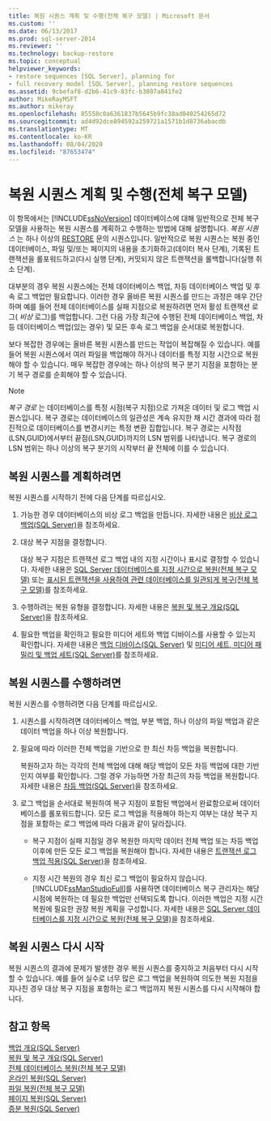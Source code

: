 ```yaml
---
title: 복원 시퀀스 계획 및 수행(전체 복구 모델) | Microsoft 문서
ms.custom: ''
ms.date: 06/13/2017
ms.prod: sql-server-2014
ms.reviewer: ''
ms.technology: backup-restore
ms.topic: conceptual
helpviewer_keywords:
- restore sequences [SQL Server], planning for
- full recovery model [SQL Server], planning restore sequences
ms.assetid: 9cbefaf8-d2b6-41c9-83fc-b3807a841fe2
author: MikeRayMSFT
ms.author: mikeray
ms.openlocfilehash: 85558c0a6361837b5645b9fc38ad040254265d72
ms.sourcegitcommit: ad4d92dce894592a259721a1571b1d8736abacdb
ms.translationtype: MT
ms.contentlocale: ko-KR
ms.lasthandoff: 08/04/2020
ms.locfileid: "87653474"
---
```

# <a name="plan-and-perform-restore-sequences-full-recovery-model"></a>복원 시퀀스 계획 및 수행(전체 복구 모델)
  이 항목에서는 [!INCLUDE[ssNoVersion](../../includes/ssnoversion-md.md)] 데이터베이스에 대해 일반적으로 전체 복구 모델을 사용하는 복원 시퀀스를 계획하고 수행하는 방법에 대해 설명합니다. *복원 시퀀스* 는 하나 이상의 [RESTORE](/sql/t-sql/statements/restore-statements-transact-sql) 문의 시퀀스입니다. 일반적으로 복원 시퀀스는 복원 중인 데이터베이스, 파일 및/또는 페이지의 내용을 초기화하고(데이터 복사 단계), 기록된 트랜잭션을 롤포워드하고(다시 실행 단계), 커밋되지 않은 트랜잭션을 롤백합니다(실행 취소 단계).  
  
 대부분의 경우 복원 시퀀스에는 전체 데이터베이스 백업, 차등 데이터베이스 백업 및 후속 로그 백업만 필요합니다. 이러한 경우 올바른 복원 시퀀스를 만드는 과정은 매우 간단하며 예를 들어 전체 데이터베이스를 실패 지점으로 복원하려면 먼저 활성 트랜잭션 로그( *비상* 로그)를 백업합니다. 그런 다음 가장 최근에 수행된 전체 데이터베이스 백업, 차등 데이터베이스 백업(있는 경우) 및 모든 후속 로그 백업을 순서대로 복원합니다.  
  
 보다 복잡한 경우에는 올바른 복원 시퀀스를 만드는 작업이 복잡해질 수 있습니다. 예를 들어 복원 시퀀스에서 여러 파일을 백업해야 하거나 데이터를 특정 지정 시간으로 복원해야 할 수 있습니다. 매우 복잡한 경우에는 하나 이상의 복구 분기 지점을 포함하는 분기 복구 경로를 순회해야 할 수 있습니다.  
  
> [!NOTE]  
>  *복구 경로* 는 데이터베이스를 특정 시점(복구 지점)으로 가져온 데이터 및 로그 백업 시퀀스입니다. 복구 경로는 데이터베이스의 일관성은 계속 유지한 채 시간 경과에 따라 점진적으로 데이터베이스를 변경시키는 특정 변환 집합입니다. 복구 경로는 시작점(LSN,GUID)에서부터 끝점(LSN,GUID)까지의 LSN 범위를 나타냅니다. 복구 경로의 LSN 범위는 하나 이상의 복구 분기의 시작부터 끝 전체에 이를 수 있습니다.  
  
## <a name="to-plan-a-restore-sequence"></a>복원 시퀀스를 계획하려면  
 복원 시퀀스를 시작하기 전에 다음 단계를 따르십시오.  
  
1.  가능한 경우 데이터베이스의 비상 로그 백업을 만듭니다. 자세한 내용은 [비상 로그 백업&#40;SQL Server&#41;](tail-log-backups-sql-server.md)을 참조하세요.  
  
2.  대상 복구 지점을 결정합니다.  
  
     대상 복구 지점은 트랜잭션 로그 백업 내의 지정 시간이나 표시로 결정할 수 있습니다. 자세한 내용은 [SQL Server 데이터베이스를 지정 시간으로 복원&#40;전체 복구 모델&#41;](restore-a-sql-server-database-to-a-point-in-time-full-recovery-model.md) 또는 [표시된 트랜잭션을 사용하여 관련 데이터베이스를 일관되게 복구&#40;전체 복구 모델&#41;](use-marked-transactions-to-recover-related-databases-consistently.md)를 참조하세요.  
  
3.  수행하려는 복원 유형을 결정합니다. 자세한 내용은 [복원 및 복구 개요&#40;SQL Server&#41;](restore-and-recovery-overview-sql-server.md)을 참조하세요.  
  
4.  필요한 백업을 확인하고 필요한 미디어 세트와 백업 디바이스를 사용할 수 있는지 확인합니다. 자세한 내용은 [백업 디바이스&#40;SQL Server&#41;](backup-devices-sql-server.md) 및 [미디어 세트, 미디어 패밀리 및 백업 세트&#40;SQL Server&#41;](media-sets-media-families-and-backup-sets-sql-server.md)를 참조하세요.  
  
## <a name="to-perform-a-restore-sequence"></a>복원 시퀀스를 수행하려면  
 복원 시퀀스를 수행하려면 다음 단계를 따르십시오.  
  
1.  시퀀스를 시작하려면 데이터베이스 백업, 부분 백업, 하나 이상의 파일 백업과 같은 데이터 백업을 하나 이상 복원합니다.  
  
2.  필요에 따라 이러한 전체 백업을 기반으로 한 최신 차등 백업을 복원합니다.  
  
     복원하고자 하는 각각의 전체 백업에 대해 해당 백업이 모든 차등 백업에 대한 기반인지 여부를 확인합니다. 그럴 경우 가능하면 가장 최근의 차등 백업을 복원합니다. 자세한 내용은 [차등 백업&#40;SQL Server&#41;](differential-backups-sql-server.md)을 참조하세요.  
  
3.  로그 백업을 순서대로 복원하여 복구 지점이 포함된 백업에서 완료함으로써 데이터베이스를 롤포워드합니다. 모든 로그 백업을 적용해야 하는지 여부는 대상 복구 지점을 포함하는 로그 백업에 따라 다음과 같이 달라집니다.  
  
    -   복구 지점이 실패 지점일 경우 복원한 마지막 데이터 전체 백업 또는 차등 백업 이후에 만든 모든 로그 백업을 복원해야 합니다. 자세한 내용은 [트랜잭션 로그 백업 적용&#40;SQL Server&#41;](transaction-log-backups-sql-server.md)을 참조하세요.  
  
    -   지정 시간 복원의 경우 최신 로그 백업이 필요하지 않습니다. [!INCLUDE[ssManStudioFull](../../includes/ssmanstudiofull-md.md)]를 사용하면 데이터베이스 복구 관리자는 해당 시점에 복원하는 데 필요한 백업만 선택되도록 합니다. 이러한 백업은 지정 시간 복원에 필요한 권장 복원 계획을 구성합니다. 자세한 내용은 [SQL Server 데이터베이스를 지정 시간으로 복원&#40;전체 복구 모델&#41;](restore-a-sql-server-database-to-a-point-in-time-full-recovery-model.md)을 참조하세요.  
  
## <a name="restarting-a-restore-sequence"></a>복원 시퀀스 다시 시작  
 복원 시퀀스의 결과에 문제가 발생한 경우 복원 시퀀스를 중지하고 처음부터 다시 시작할 수 있습니다. 예를 들어 실수로 너무 많은 로그 백업을 복원하여 의도한 복원 지점을 지나친 경우 대상 복구 지점을 포함하는 로그 백업까지 복원 시퀀스를 다시 시작해야 합니다.  
  
## <a name="see-also"></a>참고 항목  
 [백업 개요&#40;SQL Server&#41;](backup-overview-sql-server.md)   
 [복원 및 복구 개요&#40;SQL Server&#41;](restore-and-recovery-overview-sql-server.md)   
 [전체 데이터베이스 복원&#40;전체 복구 모델&#41;](complete-database-restores-full-recovery-model.md)   
 [온라인 복원&#40;SQL Server&#41;](online-restore-sql-server.md)   
 [파일 복원&#40;전체 복구 모델&#41;](file-restores-full-recovery-model.md)   
 [페이지 복원&#40;SQL Server&#41;](restore-pages-sql-server.md)   
 [증분 복원&#40;SQL Server&#41;](piecemeal-restores-sql-server.md)  
  
  
